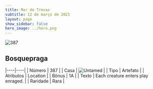 ```yaml
---
title: Mar de Trevas
subtitle: 12 de março de 2021
layout: page
show_sidebar: false
hero_image: ../hero.png
---
```


![387](https://cdn.keyforgegame.com/media/card_front/pt/496_387_59QW8495WP2P_pt.png)

## Bosquepraga

|----|----|
| Número | 387 |
| Casa | ![Untamed](https://archonarcana.com/images/thumb/b/bd/Untamed.png/22px-Untamed.png "Indomados") |
| Tipo | Artefato |
| Atributos | Location |
| Bônus | 1A |
| Texto | Each creature enters play enraged. |
| Raridade | Rara |

